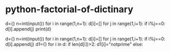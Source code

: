 # python-factorial-of-dictinary

d={}
n=int(input())
for i in range(1,n+1):
  d[i]=[]
  for j in range(1,i+1):
    if i%j==0:
      d[i].append(j)
print(d)      


d={}
n=int(input())
for i in range(1,n+1):
  d[i]=[]
  for j in range(1,i+1):
    if i%j==0:
      d[i].append(j)
d1={}
for i in d:
  if len(d[i])>2:
    d1[i]="notprime"
  else:
    
